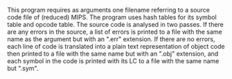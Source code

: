 This program requires as arguments one filename referring to a source code file of (reduced) MIPS. The program uses hash tables for its symbol table and opcode table. The source code is analysed in two passes. If there are any errors in the source, a list of errors is printed to a file with the same name as the argument but with an ".err" extension. If there are no errors, each line of code is translated into a plain text representation of object code then printed to a file with the same name but with an ".obj" extension, and each symbol in the code is printed with its LC to a file with the same name but ".sym".
